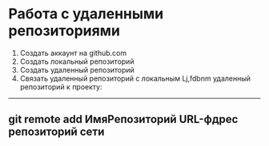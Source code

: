 # Работа с удаленными репозиториями
1. Создать аккаунт на github.com
2. Создать локальный репозиторий
3. Создать удаленный репозиторий
4. Связать удаленный репозиторий с локальным
Lj,fdbnm удаленный репозиторий к проекту:
---
git remote add ИмяРепозиторий URL-фдрес репозиторий сети
---
